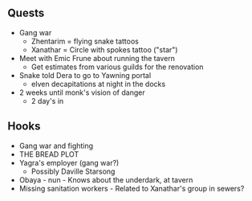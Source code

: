 ## Quests
* Gang war
  * Zhentarim = flying snake tattoos
  * Xanathar = Circle with spokes tattoo ("star")
* Meet with Emic Frune about running the tavern
  * Get estimates from various guilds for the renovation
* Snake told Dera to go to Yawning portal
  * elven decapitations at night in the docks
* 2 weeks until monk's vision of danger
  * 2 day's in

## Hooks
* Gang war and fighting
* THE BREAD PLOT
* Yagra's employer (gang war?)
  * Possibly Daville Starsong
* Obaya - nun - Knows about the underdark, at tavern
* Missing sanitation workers - Related to Xanathar's group in sewers?
